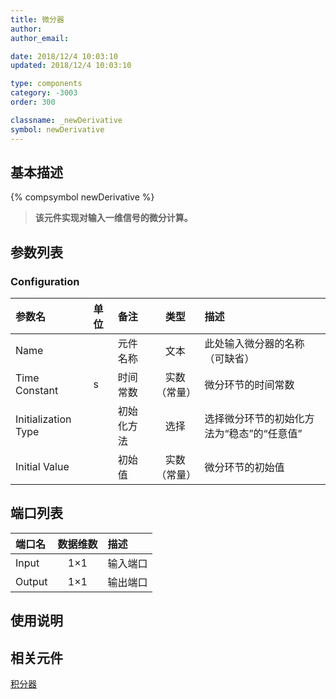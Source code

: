 ```yaml
---
title: 微分器
author:
author_email:

date: 2018/12/4 10:03:10
updated: 2018/12/4 10:03:10

type: components
category: -3003
order: 300

classname: _newDerivative
symbol: newDerivative
---
```


## 基本描述

{% compsymbol newDerivative %}

> **该元件实现对输入一维信号的微分计算。**

## 参数列表

### Configuration

| 参数名              | 单位 | 备注       |     类型     | 描述                                       |
| :------------------ | :--- | :--------- | :----------: | :----------------------------------------- |
| Name                |      | 元件名称   |     文本     | 此处输入微分器的名称（可缺省）             |
| Time Constant       | s    | 时间常数   | 实数（常量） | 微分环节的时间常数                         |
| Initialization Type |      | 初始化方法 |     选择     | 选择微分环节的初始化方法为“稳态”的“任意值” |
| Initial Value       |      | 初始值     | 实数（常量） | 微分环节的初始值                           |

## 端口列表

| 端口名 | 数据维数 | 描述     |
| :----- | :------: | :------- |
| Input  |   1×1    | 输入端口 |
| Output |   1×1    | 输出端口 |

## 使用说明

## 相关元件

[积分器](comp_newIntegrator.html)
